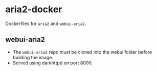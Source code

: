 # aria2-docker

Dockerfiles for `aria2` and `webui-aria2`.

## webui-aria2
* The `webui-aria2` repo must be cloned into the webui folder before building the image.
* Served using darkhttpd on port 8000.

